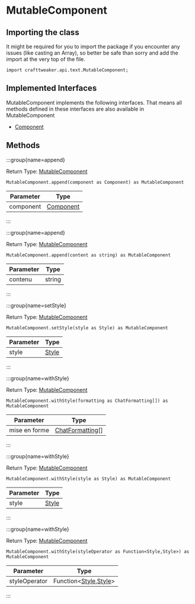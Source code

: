 # MutableComponent

## Importing the class

It might be required for you to import the package if you encounter any issues (like casting an Array), so better be safe than sorry and add the import at the very top of the file.
```zenscript
import crafttweaker.api.text.MutableComponent;
```


## Implemented Interfaces
MutableComponent implements the following interfaces. That means all methods defined in these interfaces are also available in MutableComponent

- [Component](/vanilla/api/text/Component)

## Methods

:::group{name=append}

Return Type: [MutableComponent](/vanilla/api/text/MutableComponent)

```zenscript
MutableComponent.append(component as Component) as MutableComponent
```

| Parameter | Type                                     |
| --------- | ---------------------------------------- |
| component | [Component](/vanilla/api/text/Component) |


:::

:::group{name=append}

Return Type: [MutableComponent](/vanilla/api/text/MutableComponent)

```zenscript
MutableComponent.append(content as string) as MutableComponent
```

| Parameter | Type   |
| --------- | ------ |
| contenu   | string |


:::

:::group{name=setStyle}

Return Type: [MutableComponent](/vanilla/api/text/MutableComponent)

```zenscript
MutableComponent.setStyle(style as Style) as MutableComponent
```

| Parameter | Type                             |
| --------- | -------------------------------- |
| style     | [Style](/vanilla/api/text/Style) |


:::

:::group{name=withStyle}

Return Type: [MutableComponent](/vanilla/api/text/MutableComponent)

```zenscript
MutableComponent.withStyle(formatting as ChatFormatting[]) as MutableComponent
```

| Parameter     | Type                                                 |
| ------------- | ---------------------------------------------------- |
| mise en forme | [ChatFormatting](/vanilla/api/text/ChatFormatting)[] |


:::

:::group{name=withStyle}

Return Type: [MutableComponent](/vanilla/api/text/MutableComponent)

```zenscript
MutableComponent.withStyle(style as Style) as MutableComponent
```

| Parameter | Type                             |
| --------- | -------------------------------- |
| style     | [Style](/vanilla/api/text/Style) |


:::

:::group{name=withStyle}

Return Type: [MutableComponent](/vanilla/api/text/MutableComponent)

```zenscript
MutableComponent.withStyle(styleOperator as Function<Style,Style>) as MutableComponent
```

| Parameter     | Type                                                                                          |
| ------------- | --------------------------------------------------------------------------------------------- |
| styleOperator | Function&lt;[Style](/vanilla/api/text/Style),[Style](/vanilla/api/text/Style)&gt; |


:::


